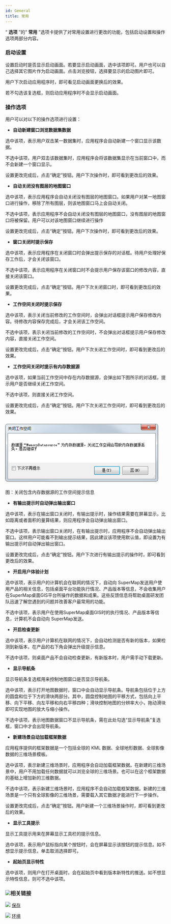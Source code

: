 ```yaml
---
id: General
title: 常用
---
```

“ **选项** ”的“ **常用** ”选项卡提供了对常用设置进行更改的功能，包括启动设置和操作选项两部分内容。

### 启动设置

设置启动时是否显示启动画面。若要显示启动画面，选中该项即可。用户也可以自己选择其它图片作为启动画面。点击浏览按钮，选择要显示的启动图片即可。

用户下次启动应用程序时，即可看见启动画面更换后的效果。

若不勾选该复选框，则启动应用程序时不会显示启动画面。

### 操作选项

用户可以对以下的操作选项进行设置：

  * **自动新建窗口浏览数据集数据**

选中该项，表示用户双击某一数据集时，应用程序会自动新建一个窗口显示该数据。

不选中该项，用户双击该数据集时，应用程序会将该数据集显示在当前窗口中，而不会新建一个窗口显示。

设置更改完成后，点击“确定”按钮。用户下次操作时，即可看到更改后的效果。

  * **自动关闭没有图层的地图窗口**

选中该项，表示应用程序会自动关闭没有图层的地图窗口。如果用户对某一地图窗口进行操作，移除了所有图层，则该地图窗口马上会自动关闭。

不选中该项，表示应用程序不会自动关闭没有图层的地图窗口，没有图层的地图窗口将被保留。用户可以对该地图窗口继续进行操作

设置更改完成后，点击“确定”按钮。用户下次操作时，即可看到更改后的效果。

  * **窗口关闭时提示保存**

选中该项，表示应用程序在关闭窗口时会弹出提示保存的对话框。待用户处理好保存工作后，才会关闭该窗口。

不选中该项，表示应用程序在关闭窗口时不会提示用户保存该窗口的修改内容，直接关闭该窗口。

设置更改完成后，点击“确定”按钮。用户下次关闭窗口时，即可看到更改后的效果。

  * **工作空间关闭时提示保存**

选中该项，表示关闭当前修改的工作空间时，会弹出对话框提示用户保存修改内容。待修改内容保存完成后，才会关闭该工作空间。

不选中该项，表示关闭当前修改的工作空间时，不会弹出对话框提示用户保存修改内容，直接关闭工作空间。

设置更改完成后，点击“确定”按钮。用户下次关闭工作空间时，即可看到更改后的效果。

  * **工作空间关闭时提示有内存数据源**

选中该项，如果当前工作空间中存在内存数据源，会弹出如下图所示的对话框，提示用户是否继续关闭工作空间。

不选中该项，则直接关闭工作空间。

设置更改完成后，点击“确定”按钮。用户下次关闭工作空间时，即可看到更改后的效果。

![](img/SaveMemoryWorkspace.png)  
---  
图：关闭包含内存数据源的工作空间提示信息  
  * **有输出提示时自动弹出输出窗口**

选中该项，表示在输出窗口关闭时，有输出提示时，操作结果需要在屏幕显示，比如距离或者面积的量算结果，则应用程序会自动弹出输出窗口。

不选中该项，表示输出窗口关闭时，在有输出提示时，应用程序不会自动弹出输出窗口。这样用户可能看不到输出提示结果，因此建议该项使用默认值，即设置为有输出提示时自动弹出输出窗口。

设置更改完成后，点击“确定”按钮。用户下次进行有输出提示的操作时，即可看到更改后的效果。

  * **开启用户体验计划**

选中该项，表示用户的计算机会在联网的情况下，自动向
SuperMap发送用户使用产品的相关信息，包括桌面平台功能执行情况、产品版本等信息，不会收集用户在SuperMap桌面GIS平台所操作的数据和成果。这些反馈信息将帮助桌面研发团队迅速了解您遇到的问题并改善客户最常用的功能。

不选中该项，表示用户在使用SuperMap桌面GIS时的执行情况、产品版本等信息，计算机不会自动向 SuperMap发送。

  * **开启检查更新**

选中该项，表示用户计算机在联网的情况下，会自动检测是否有新的版本，如果检测到新版本，在产品的右下角会弹出升级提示信息。

不选中该项，则桌面产品不会自动检查更新，有新版本时，用户需手动下载更新。

  * **显示导航条**

显示导航条复选框用来控制地图窗口是否显示导航条。

选中该项，表示打开地图数据时，窗口中会自动显示导航条。导航条包括位于上方的圆盘和位于下方的滑块两部分。其中，圆盘控制地图的平移方式，包括向上平移、向下平移、向左平移和向右平移四种；滑块控制地图的分辨率大小，拖动滑块即可实现地图的放大与缩小操作。

不选中该项，表示地图数据窗口不显示导航条，需在此处勾选“显示导航条”复选框，窗口中才会出现导航条。

  * **新建场景自动加载框架数据**

应用程序提供的框架数据是一个包括全球的 KML 数据、全球地形数据、全球影像数据的三维场景模板。

选中该项，表示新建三维场景时，应用程序会自动加载框架数据。在新建的三维场景中，用户不用加载任何数据就可以浏览全球的三维场景。也可以在这个框架数据的基础上增加新的三维数据。

不选中该项，表示新建三维场景时，应用程序不会自动加载框架数据。新建的三维场景是一个只有全球影像的三维场景，需要载入其它数据才能进行下一步操作。

设置更改完成后，点击“确定”按钮。用户新建一个三维场景操作时，即可看到更改后的效果。

  * **显示工具提示**

显示工具提示用来在屏幕显示工具栏的提示信息。

选中该项，表示用户鼠标指向某个按钮时，会在屏幕显示该按钮的提示信息。如不想显示提示信息，单击取消选择即可。

  * **起始页显示特性**

选中该项，则用户在打开桌面时，会在起始页中看到版本新特性的推送。如不想显示特性信息，则可不选中该项。

### ![](img/seealso.png)相关链接

![](img/smalltitle.png) [保存](AutoSave.html)

![](img/smalltitle.png) [环境](Environment.htm)


